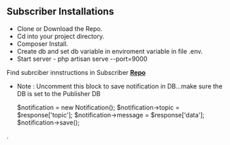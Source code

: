 ## Subscriber Installations

- Clone or Download the Repo.
- Cd into your project directory.
- Composer Install.
- Create db and set db variable in enviroment variable in file .env.
- Start server - php artisan serve --port=9000

Find subrciber innstructions in Subscriber **[Repo](https://github.com/seyiAjibola/maxibuy-publisher.git)**

- Note : Uncomment this block to save notification in DB...make sure the DB is set to the Publisher DB

    $notification = new Notification();
    $notification->topic = $response['topic'];
    $notification->message = $response['data'];
    $notification->save();
    

.
